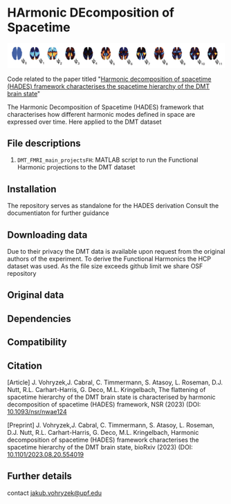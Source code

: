 # HArmonic DEcomposition of Spacetime

![cover](HADES_front_github.png)

Code related to the paper titled "[Harmonic decomposition of spacetime (HADES) framework characterises the spacetime hierarchy of the DMT brain state](https://www.biorxiv.org/content/10.1101/2023.08.20.554019v1.abstract)"

The Harmonic Decomposition of Spacetime (HADES) framework that characterises how different harmonic modes defined in space are expressed over time. Here applied to the DMT dataset

## File descriptions

1. `DMT_FMRI_main_projectsFH`: MATLAB script to run the Functional Harmonic projections to the DMT dataset

## Installation
The repository serves as standalone for the HADES derivation
Consult the documentiaton for further guidance

## Downloading data
Due to their privacy the DMT data is available upon request from the original authors of the experiment.
To derive the Functional Harmonics the HCP dataset was used. As the file size exceeds github limit we share OSF repository

## Original data

## Dependencies

## Compatibility

## Citation
[Article] J. Vohryzek,J. Cabral, C. Timmermann, S. Atasoy, L. Roseman, D.J. Nutt, R.L. Carhart-Harris, G. Deco, M.L. Kringelbach, The flattening of spacetime hierarchy of the DMT brain state is characterised by harmonic decomposition of spacetime (HADES) framework, NSR (2023) (DOI: [10.1093/nsr/nwae124]([https://www.biorxiv.org/content/10.1101/2023.08.20.554019v1.abstract](https://academic.oup.com/nsr/advance-article/doi/10.1093/nsr/nwae124/7640873)](https://academic.oup.com/nsr/advance-article/doi/10.1093/nsr/nwae124/7640873))

[Preprint] J. Vohryzek,J. Cabral, C. Timmermann, S. Atasoy, L. Roseman, D.J. Nutt, R.L. Carhart-Harris, G. Deco, M.L. Kringelbach, Harmonic decomposition of spacetime (HADES) framework characterises the spacetime hierarchy of the DMT brain state, bioRxiv (2023) (DOI: [10.1101/2023.08.20.554019]([https://www.biorxiv.org/content/10.1101/2023.08.20.554019v1.abstract](https://www.biorxiv.org/content/10.1101/2023.08.20.554019v1.abstract))

## Further details
contact jakub.vohryzek@upf.edu
